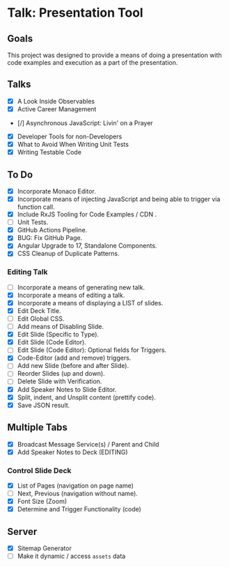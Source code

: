 # Talk: Presentation Tool

## Goals

This project was designed to provide a means of doing a presentation with code examples and execution as a part of the presentation.

## Talks

- [x] A Look Inside Observables
- [x] Active Career Management
- [/] Asynchronous JavaScript: Livin' on a Prayer
- [x] Developer Tools for non-Developers
- [x] What to Avoid When Writing Unit Tests
- [x] Writing Testable Code

## To Do

- [x] Incorporate Monaco Editor.
- [x] Incorporate means of injecting JavaScript and being able to trigger via function call.
- [x] Include RxJS Tooling for Code Examples / CDN [](https://rxjs.dev/guide/importing#cdn).
- [ ] Unit Tests.
- [x] GitHub Actions Pipeline.
- [x] BUG: Fix GitHub Page.
- [x] Angular Upgrade to 17, Standalone Components.
- [x] CSS Cleanup of Duplicate Patterns.

### Editing Talk

- [ ] Incorporate a means of generating new talk.
- [x] Incorporate a means of editing a talk.
- [x] Incorporate a means of displaying a LIST of slides.
- [x] Edit Deck Title.
- [ ] Edit Global CSS.
- [ ] Add means of Disabling Slide.
- [x] Edit Slide (Specific to Type).
- [x] Edit Slide (Code Editor).
- [ ] Edit Slide (Code Editor): Optional fields for Triggers.
- [x] Code-Editor (add and remove) triggers.
- [ ] Add new Slide (before and after Slide).
- [ ] Reorder Slides (up and down).
- [ ] Delete Slide with Verification.
- [x] Add Speaker Notes to Slide Editor.
- [x] Split, indent, and Unsplit content (prettify code).
- [x] Save JSON result.

## Multiple Tabs

- [x] Broadcast Message Service(s) / Parent and Child
- [x] Add Speaker Notes to Deck (EDITING)

### Control Slide Deck

- [x] List of Pages (navigation on page name)
- [ ] Next, Previous (navigation without name).
- [x] Font Size (Zoom)
- [x] Determine and Trigger Functionality (code)

## Server

- [x] Sitemap Generator
- [ ] Make it dynamic / access `assets` data
